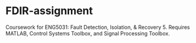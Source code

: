 # FDIR-assignment
Coursework for ENG5031: Fault Detection, Isolation, &amp; Recovery 5. Requires MATLAB, Control Systems Toolbox, and Signal Processing Toolbox.

